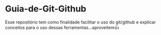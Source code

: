 # Guia-de-Git-Github
Esse repositório tem como finalidade facilitar o uso do git/github e explicar conceitos para o uso dessas ferramentas...aproveitem👍
